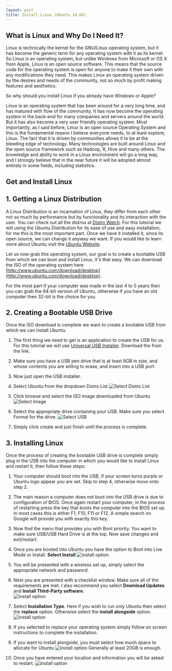 ```yaml
---
layout: post
title: Install Linux (Ubuntu 14.04)
---
```


## What is Linux and Why Do I Need It?

Linux is technically the kernel for the GNU/Linux operating system, but it has become the generic term for any operating system with it as its kernel. So Linux is an operating system, but unlike Windows from Microsoft or OS X from Apple, Linux is an open source software. This means that the source code for the operating system is open for anyone to make it their own with any modifications they need. This makes Linux an operating system driven by the desires and needs of the community, not so much by profit making features and aesthetics. 

So why should you install Linux if you already have Windows or Apple? 

Linux is an operating system that has been around for a very long time, and has matured with flow of the community. It has now become the operating system in the back-end for many companies and servers around the world. But it has also become a very user friendly operating system. Most importantly, as I said before, Linux is an open source Operating System and this is the fundamental reason I believe everyone needs, to at least explore, Linux. The fact that it is driven by communities allows it to be at the bleeding edge of technology. Many technologies are built around Linux and the open source framework such as Hadoop, R, Hive and many others. The knowledge and ability to work in a Linux environment will go a long way, and I strongly believe that in the near future it will be adopted almost entirely in some fields, including statistics.   

## Get and Install Linux 

## 1. Getting a Linux Distribution 

A Linux Distribution is an incarnation of Linux, they differ from each other not so much by performance but by functionality and its interaction with the user. You can check out all the distros at [Distro Watch](http://distrowatch.com/). For this tutorial we will using the Ubuntu Distribution for its ease of use and easy installation, for me this is the most important part. Once we have it installed it, since its open source, we can change it anyway we want. If you would like to learn more about Ubuntu visit the [Ubuntu Website](http://ubuntu.com).

Let us now grab this operating system, our goal is to create a bootable USB from which we can boot and install Linux, it's that easy. We can download the ISO of the operating system here [http://www.ubuntu.com/download/desktop](http://www.ubuntu.com/download/desktop). 

For the most part if your computer was made in the last 4 to 5 years then you can grab the 64-bit version of Ubuntu, otherwise if you have an old computer then 32-bit is the choice for you. 

## 2. Creating a Bootable USB Drive

Once the ISO download is complete we want to create a bootable USB from which we can install Ubuntu. 

1. The first thing we need to get is an application to create the USB for us. For this tutorial we will use [Universal USB Installer](http://www.pendrivelinux.com/universal-usb-installer-easy-as-1-2-3/#button). Download the from the link.

2. Make sure you have a USB pen drive that is at least 8GB in size, and whose contents you are willing to erase, and insert into a USB port. 

3. Now just open the USB installer.

4. Select Ubuntu from the dropdown Distro List ![Select Distro List](/CSUEB-Big-Data/assets/usb-universal-ss2.PNG)

5. Click browse and select the ISO image downloaded from Ubuntu ![Select Image](/CSUEB-Big-Data/assets/usb-universal-ss3.PNG)

6. Select the appropriate drive containing your USB. Make sure you select Format for the drive. ![Select USB](/CSUEB-Big-Data/assets/usb-universal-ss4.PNG)

7. Simply click create and just finish until the process is complete.


## 3. Installing Linux

Once the process of creating the bootable USB drive is complete simply plug in the USB into the computer in which you would like to install Linux and restart it, then follow these steps:

1. Your computer should boot into the USB, if your screen turns purple or Ubuntu logo appear you are set. Skip to step 4, otherwise move onto step 2.

2. The main reason a computer does not boot into the USB drive is due to configuration of BIOS. Once again restart your computer, in the process of restarting press the key that boots the computer into the BIOS set up. In most cases this is either F1, F10, F11 or F12. A simple search on Google will provide you with exactly this key. 

3. Now find the menu that provides you with Boot priority. You want to make sure USB/USB Hard Drive is at the top. Now save changes and exit/restart.

4. Once you are booted into Ubuntu you have the option to Boot into Live Mode or Install. **Select Install** ![install option](/CSUEB-Big-Data/assets/installdesktop1.jpg)

5. You will be presented with a wireless set up, simply select the appropriate network and password. 

6. Next you are presented with a checklist window. Make sure all of the requirements are met. I also recommend you select **Download Updates** and **Install Third-Party software**.    
![install option](/CSUEB-Big-Data/assets/installdesktop-2.jpg) 

7. Select **Installation Type**. Here if you wish to run only Ubuntu then select the **replace** option. Otherwise select the **install alongside** option.
![install option](/CSUEB-Big-Data/assets/image-installdesktop-4.jpg)

8. If you selected to replace your operating system simply follow on screen instructions to complete the installation.

9. If you want to install alongside, you must select how much space to allocate for Ubuntu
![install option](/CSUEB-Big-Data/assets/image-installdesktop-5.jpg)
Generally at least 20GB is enough.

10. Once you have entered your location and information you will be asked to restart. 
![install option](/CSUEB-Big-Data/assets/image-installdesktop-10.jpg)
